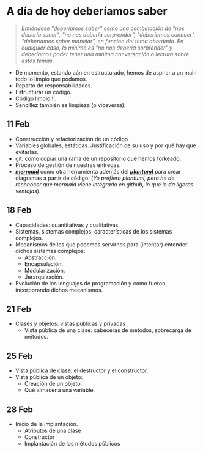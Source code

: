 # A día de hoy deberíamos saber

> *Entiéndase "deberíamos saber" como una combinación de "nos debería sonar", "no nos debería sorprender", "deberíamos conocer", "deberíamos saber manejar", en función del tema abordado. En cualquier caso, lo mínimo es "no nos debería sorprender" y deberíamos poder tener una mínima conversación o lectura sobre estos temas.*

- De momento, estando aún en estructurado, hemos de aspirar a un main todo lo limpio que podamos.
- Reparto de responsabilidades.
- Estructurar un código.
- Código limpio!!!.
- Sencillez también es limpieza (o viceversa).

## 11 Feb

- Construcción y refactorización de un código
- Variables globales, estáticas. Justificación de su uso y por qué hay que evitarlas.
- git: como copiar una rama de un repositorio que hemos forkeado.
- Proceso de gestión de nuestras entregas.
- [***mermaid***](https://mermaid.js.org/) como otra herramienta además del [***plantuml***](https://plantuml.com/es/) para crear diagramas a partir de código. (*Yo prefiero plantuml, pero he de reconocer que mermaid viene integrado en github, lo que le da ligeras ventajas*).

## 18 Feb

- Capacidades: cuantitativas y cualitativas.
- Sistemas, sistemas complejos: características de los sistemas complejos.
- Mecanismos de los que podemos servirnos para (intentar) entender dichos sistemas complejos:
  - Abstracción.
  - Encapsulación.
  - Modularización.
  - Jerarquízación.
- Evolución de los lenguajes de programación y como fueron incorporando dichos mecanismos.

## 21 Feb

- Clases y objetos: vistas publicas y privadas
  - Vista pública de una clase: cabeceras de métodos, sobrecarga de métodos.

## 25 Feb

- Vista pública de clase: el destructor y el constructor.
- Vista pública de un objeto:
  - Creación de un objeto.
  - Qué almacena una variable.

## 28 Feb

- Inicio de la implantación.
  - Atributos de una clase
  - Constructor
  - Implantación de los métodos públicos
